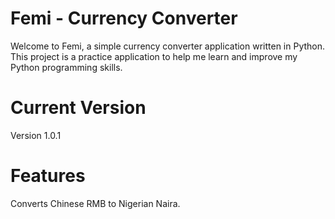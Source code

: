 # Femi - Currency Converter
Welcome to Femi, a simple currency converter application written in Python. This project is a practice application to help me learn and improve my Python programming skills.

# Current Version
Version 1.0.1

# Features
Converts Chinese RMB to Nigerian Naira.